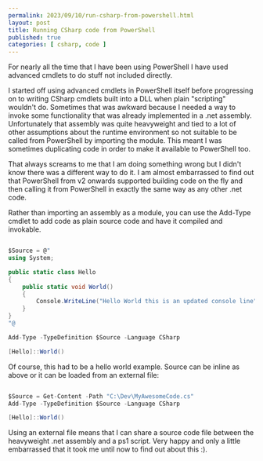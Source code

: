 ```yaml
---
permalink: 2023/09/10/run-csharp-from-powershell.html
layout: post
title: Running CSharp code from PowerShell
published: true
categories: [ csharp, code ]
---
```


For nearly all the time that I have been using PowerShell I have used advanced cmdlets to do stuff not included directly. 

I started off using advanced cmdlets in PowerShell itself before progressing on to writing CSharp cmdlets built into a DLL when 
plain "scripting" wouldn't do. Sometimes that was awkward because I needed a way to invoke some functionality that was already 
implemented in a .net assembly. Unfortunately that assembly was quite heavyweight and tied to a lot of other assumptions about the 
runtime environment so not suitable to be called from PowerShell by importing the module. This meant I was sometimes duplicating code 
in order to make it available to PowerShell too. 

That always screams to me that I am doing something wrong but I didn't know there was a different way to do it. I am almost embarrassed to 
find out that PowerShell from v2 onwards supported building code on the fly and then calling it from PowerShell in exactly the same way 
as any other .net code. 

Rather than importing an assembly as a module, you can use the Add-Type cmdlet to add code as plain source code and have it compiled and invokable.

```csharp

$Source = @"
using System;

public static class Hello 
{
    public static void World()
    {
        Console.WriteLine("Hello World this is an updated console line");
    } 
}
"@

Add-Type -TypeDefinition $Source -Language CSharp

[Hello]::World()

```

Of course, this had to be a hello world example. Source can be inline as above or it can be loaded from an external file:

```csharp

$Source = Get-Content -Path "C:\Dev\MyAwesomeCode.cs"
Add-Type -TypeDefinition $Source -Language CSharp

[Hello]::World()

```

Using an external file means that I can share a source code file between the heavyweight .net assembly and a ps1 script. Very happy 
and only a little embarrassed that it took me until now to find out about this :).
